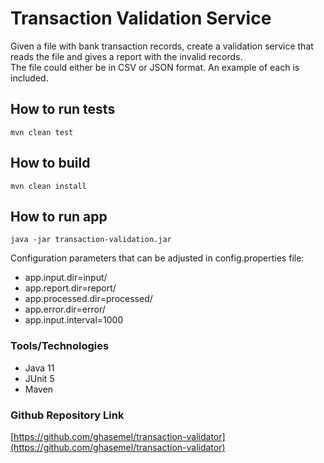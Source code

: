 # Transaction Validation Service

Given a file with bank transaction records, create a validation service that reads the file and gives a report with the invalid records.  
The file could either be in CSV or JSON format. An example of each is included.

## How to run tests
`mvn clean test`

## How to build
`mvn clean install`

## How to run app
`java -jar transaction-validation.jar`

Configuration parameters that can be adjusted in config.properties file:
- app.input.dir=input/
- app.report.dir=report/
- app.processed.dir=processed/
- app.error.dir=error/
- app.input.interval=1000

### Tools/Technologies
* Java 11
* JUnit 5
* Maven

### Github Repository Link
[https://github.com/ghasemel/transaction-validator](https://github.com/ghasemel/transaction-validator)